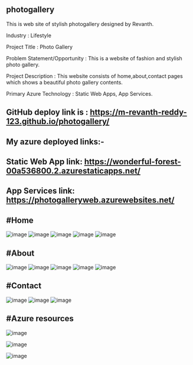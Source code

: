 ## photogallery
This is web site of stylish photogallery designed by Revanth.

Industry : Lifestyle

Project Title : Photo Gallery

Problem Statement/Opportunity : This is a website of fashion and stylish photo gallery.

Project Description : This website consists of home,about,contact pages which shows a beautiful photo gallery contents.

Primary Azure Technology : Static Web Apps, App Services.

## GitHub deploy link is : https://m-revanth-reddy-123.github.io/photogallery/
## My azure deployed links:- 
## Static Web App link: https://wonderful-forest-00a536800.2.azurestaticapps.net/
## App Services link: https://photogalleryweb.azurewebsites.net/


## #Home
![image](https://user-images.githubusercontent.com/116267921/203561797-7226ccc0-b8b3-4ff7-b2b5-e2162f2e3b67.png)
![image](https://user-images.githubusercontent.com/116267921/203561873-e46060c3-72d5-482e-a216-bd59c6d31267.png)
![image](https://user-images.githubusercontent.com/116267921/203562002-c868978e-be0d-4958-84e2-79911700e702.png)
![image](https://user-images.githubusercontent.com/116267921/203562117-453ba88b-3394-4936-9c80-53bcd595b8a0.png)
![image](https://user-images.githubusercontent.com/116267921/203562176-d008fa4f-9c18-495b-b1eb-ea4414b12bfe.png)

## #About
![image](https://user-images.githubusercontent.com/116267921/203562307-302940b5-7d05-4a45-bb56-2fb46f389df9.png)
![image](https://user-images.githubusercontent.com/116267921/203562362-6c31132c-0dc7-4d05-8532-a173ee4e94b6.png)
![image](https://user-images.githubusercontent.com/116267921/203562445-d8ddac47-11ef-4fca-8be3-a608352b4601.png)
![image](https://user-images.githubusercontent.com/116267921/203562577-210d3f67-b8d9-4f5f-995b-29aaa4ab9617.png)
![image](https://user-images.githubusercontent.com/116267921/203562646-cc5150bc-014e-49df-bca2-ffda32c01bc8.png)

## #Contact
![image](https://user-images.githubusercontent.com/116267921/203562753-66e02a51-00c3-4072-99fa-4da87614004d.png)
![image](https://user-images.githubusercontent.com/116267921/203562854-6763a55d-e166-4669-8970-b4fbba0e0a77.png)
![image](https://user-images.githubusercontent.com/116267921/203562949-85e9392a-434c-4d0f-8cc9-17aeec86cf7e.png)

## #Azure resources
![image](https://user-images.githubusercontent.com/116267921/203564785-8f3249ce-31bd-4edb-a20c-fb1c0d373759.png)

![image](https://user-images.githubusercontent.com/116267921/203564904-f86042cd-ac05-4fe0-97b0-3319fe04f678.png)

![image](https://user-images.githubusercontent.com/116267921/203564428-4710cb3d-5930-4994-8df2-0451a96ea0fd.png)



